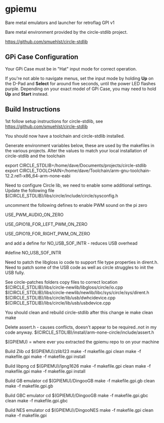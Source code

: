 # gpiemu
Bare metal emulators and launcher for retroflag GPI v1

Bare metal environment provided by the circle-stdlib project.

https://github.com/smuehlst/circle-stdlib

## GPi Case Configuration

Your GPi Case must be in "Hat" input mode for correct operation.

If you're not able to navigate menus, set the input mode by holding **Up** on the D-Pad and **Select** for around five seconds, until the power LED flashes purple. Depending on your exact model of GPi Case, you may need to hold **Up** and **Start** instead.

## Build Instructions

1st follow setup instructions for circle-stdlib, see https://github.com/smuehlst/circle-stdlib

You should now have a toolchain and circle-stdlib installed.

Generate environment variables below, these are used by the makefiles in the various projects.
Alter the values to match your local installation of circle-stdlib and the toolchain

export CIRCLE_STDLIB=/home/dave/Documents/projects/circle-stdlib
export CIRCLE_TOOLCHAIN=/home/dave/Toolchain/arm-gnu-toolchain-12.2.rel1-x86_64-arm-none-eabi

Need to configure Circle lib, we need to enable some additional settings.
Update the following file
$(CIRCLE_STDLIB)/libs/circle/include/circle/sysconfig.h

uncomment the following defines to enable PWM sound on the pi zero

USE_PWM_AUDIO_ON_ZERO

USE_GPIO18_FOR_LEFT_PWM_ON_ZERO

USE_GPIO19_FOR_RIGHT_PWM_ON_ZERO


and add a define for NO_USB_SOF_INTR - reduces USB overhead

#define NO_USB_SOF_INTR

Need to patch the libgloss io code to support file type properties in dirent.h.
Need to patch some of the USB code as well as circle struggles to init the USB fully.

See circle-patches folders
copy files to correct location
$(CIRCLE_STDLIB)/libs/circle-newlib/libgloss/circle/io.cpp
$(CIRCLE_STDLIB)/libs/circle-newlib/newlib/libc/sys/circle/sys/dirent.h
$(CIRCLE_STDLIB)/libs/circle/lib/usb/dwhcidevice.cpp
$(CIRCLE_STDLIB)/libs/circle/lib/usb/usbdevice.cpp

You should clean and rebuild circle-stdlib after this change
ie
make clean
make

Delete assert.h - causes conflicts, doesn't appear to be required..not in my code anyway.
$(CIRCLE_STDLIB)/install/arm-none-circle/include/assert.h

$(GPIEMU) = where ever you extracted the gpiemu repo to on your machine

Build Zlib
    cd $(GPIEMU)/zlib123
    make -f makefile.gpi clean
    make -f makefile.gpi
    make -f makefile.gpi install

Build libpng
    cd $(GPIEMU)/lpng1626
    make -f makefile.gpi clean
    make -f makefile.gpi
    make -f makefile.gpi install

Build GB emulator
    cd $(GPIEMU)/DingooGB
    make -f makefile.gpi.gb clean
    make -f makefile.gpi.gb

Build GBC emulator
    cd $(GPIEMU)/DingooGB
    make -f makefile.gpi.gbc clean
    make -f makefile.gpi.gbc

Build NES emulator
    cd $(GPIEMU)/DingooNES
    make -f makefile.gpi clean
    make -f makefile.gpi

